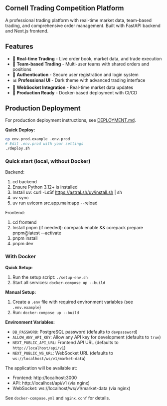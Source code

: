 ## Cornell Trading Competition Platform

A professional trading platform with real-time market data, team-based trading, and comprehensive order management. Built with FastAPI backend and Next.js frontend.

## Features

- 🏪 **Real-time Trading** - Live order book, market data, and trade execution
- 👥 **Team-based Trading** - Multi-user teams with shared orders and positions
- 🔐 **Authentication** - Secure user registration and login system
- 📊 **Professional UI** - Dark theme with advanced trading interface
- 🔌 **WebSocket Integration** - Real-time market data updates
- 🐳 **Production Ready** - Docker-based deployment with CI/CD

## Production Deployment

For production deployment instructions, see [DEPLOYMENT.md](./DEPLOYMENT.md).

**Quick Deploy:**
```bash
cp env.prod.example .env.prod
# Edit .env.prod with your settings
./deploy.sh
```

### Quick start (local, without Docker)

Backend:
1. cd backend
2. Ensure Python 3.12+ is installed
3. Install uv: curl -LsSf https://astral.sh/uv/install.sh | sh
4. uv sync
5. uv run uvicorn src.app.main:app --reload

Frontend:
1. cd frontend
2. Install pnpm (if needed): corepack enable && corepack prepare pnpm@latest --activate
3. pnpm install
4. pnpm dev

### With Docker

**Quick Setup:**
1. Run the setup script: `./setup-env.sh`
2. Start all services: `docker-compose up --build`

**Manual Setup:**
1. Create a `.env` file with required environment variables (see `.env.example`)
2. Run: `docker-compose up --build`

**Environment Variables:**
- `DB_PASSWORD`: PostgreSQL password (defaults to `devpassword`)
- `ALLOW_ANY_API_KEY`: Allow any API key for development (defaults to `true`)
- `NEXT_PUBLIC_API_URL`: Frontend API URL (defaults to `http://localhost/api/v1`)
- `NEXT_PUBLIC_WS_URL`: WebSocket URL (defaults to `ws://localhost/ws/v1/market-data`)

The application will be available at:
- Frontend: http://localhost:3000
- API: http://localhost/api/v1 (via nginx)
- WebSocket: ws://localhost/ws/v1/market-data (via nginx)

See `docker-compose.yml` and `nginx.conf` for details.
